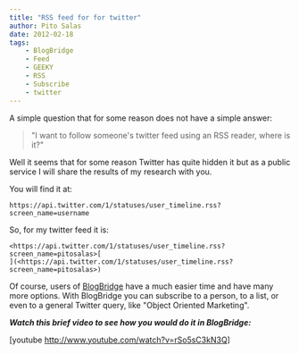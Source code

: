 ```yaml
---
title: "RSS feed for for twitter"
author: Pito Salas
date: 2012-02-18
tags:
    - BlogBridge
    - Feed
    - GEEKY
    - RSS
    - Subscribe
    - twitter
---
```




A simple question that for some reason does not have a simple answer:

> "I want to follow someone's twitter feed using an RSS reader, where is it?"

Well it seems that for some reason Twitter has quite hidden it but as a public
service I will share the results of my research with you.

You will find it at:

    
    
    https://api.twitter.com/1/statuses/user_timeline.rss?screen_name=username

So, for my twitter feed it is:

    
    
    <https://api.twitter.com/1/statuses/user_timeline.rss?screen_name=pitosalas>[  
    ](<https://api.twitter.com/1/statuses/user_timeline.rss?screen_name=pitosalas>)

Of course, users of [BlogBridge](<http://www.blogbridge.com/look>) have a much
easier time and have many more options. With BlogBridge you can subscribe to a
person, to a list, or even to a general Twitter query, like "Object Oriented
Marketing".

_**Watch this brief video to see how you would do it in BlogBridge:**_

[youtube http://www.youtube.com/watch?v=rSo5sC3kN3Q]



